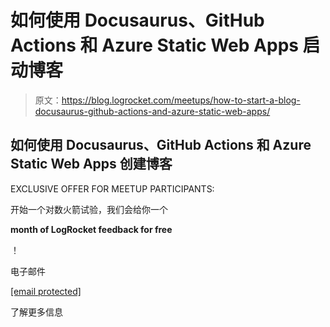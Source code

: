 # 如何使用 Docusaurus、GitHub Actions 和 Azure Static Web Apps 启动博客

> 原文：<https://blog.logrocket.com/meetups/how-to-start-a-blog-docusaurus-github-actions-and-azure-static-web-apps/>

## 如何使用 Docusaurus、GitHub Actions 和 Azure Static Web Apps 创建博客

EXCLUSIVE OFFER FOR MEETUP PARTICIPANTS:

开始一个对数火箭试验，我们会给你一个

**month of LogRocket feedback for free**

！

电子邮件

[[email protected]](/cdn-cgi/l/email-protection)

了解更多信息